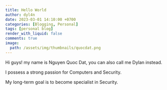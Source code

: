 ```yaml
---
title: Hello World
author: dyl4n
date: 2023-03-01 14:10:00 +0700
categories: [Blogging, Personal]
tags: [personal blog]
render_with_liquid: false
comments: true
image:
  path: /assets/img/thumbnails/quocdat.png
---
```


Hi guys! my name is Nguyen Quoc Dat, you can also call me Dylan instead.

I possess a strong passion for Computers and Security.

My long-term goal is to become specialist in Security.
